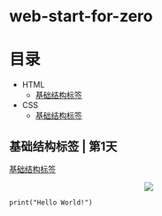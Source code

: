 # web-start-for-zero

# 目录
- HTML
  - [基础结构标签](#基础结构标签--第1天)
- CSS
  - [基础结构标签](#基础结构标签--第1天)

## 基础结构标签 | 第1天
[基础结构标签](https://github.com/changlugen/web-start-for-zero/blob/master/Day%201.md)

<p align="center">
  <img src="https://github.com/MachineLearning100/100-Days-Of-ML-Code/blob/master/Info-graphs/Day%201.jpg">
</p>

```
print("Hello World!")
```
